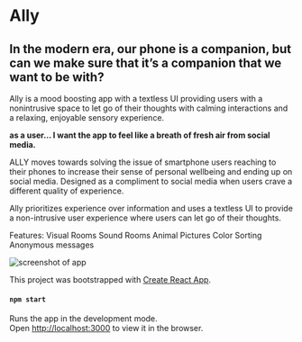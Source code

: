 # Ally 

## In the modern era, our phone is a companion, but can we make sure that it’s a companion that we want to be with? 

Ally is a mood boosting app with a textless UI providing users with a nonintrusive space to let go of their thoughts with calming interactions and a relaxing, enjoyable sensory experience.

**as a user…
I want the app to feel like a breath of fresh air from social media.**

ALLY moves towards solving the issue of smartphone users reaching to their phones to increase their sense of personal wellbeing and ending up on social media. Designed as a compliment to social media when users crave a different quality of experience.

Ally prioritizes experience over information and uses a textless UI to provide a non-intrusive user experience where users can let go of their thoughts. 

Features:
Visual Rooms
Sound Rooms
Animal Pictures
Color Sorting
Anonymous messages

![screenshot of app](https://raw.githubusercontent.com/mandatoryrecess/ally/main/public/Ally%20Screenshot.png)





This project was bootstrapped with [Create React App](https://github.com/facebook/create-react-app).

#### `npm start`

Runs the app in the development mode.\
Open [http://localhost:3000](http://localhost:3000) to view it in the browser.